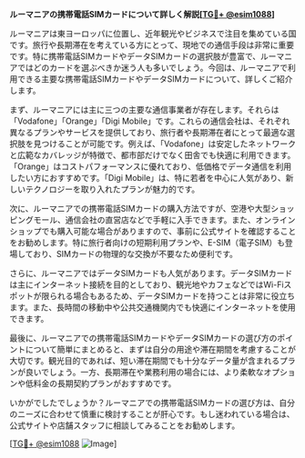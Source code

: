 **ルーマニアの携帯電話SIMカードについて詳しく解説[[TG💪+ @esim1088](https://t.me/s/esim1088)]**

ルーマニアは東ヨーロッパに位置し、近年観光やビジネスで注目を集めている国です。旅行や長期滞在を考えている方にとって、現地での通信手段は非常に重要です。特に携帯電話SIMカードやデータSIMカードの選択肢が豊富で、ルーマニアではどのカードを選ぶべきか迷う人も多いでしょう。今回は、ルーマニアで利用できる主要な携帯電話SIMカードやデータSIMカードについて、詳しくご紹介します。

まず、ルーマニアには主に三つの主要な通信事業者が存在します。それらは「Vodafone」「Orange」「Digi Mobile」です。これらの通信会社は、それぞれ異なるプランやサービスを提供しており、旅行者や長期滞在者にとって最適な選択肢を見つけることが可能です。例えば、「Vodafone」は安定したネットワークと広範なカバレッジが特徴で、都市部だけでなく田舎でも快適に利用できます。「Orange」はコストパフォーマンスに優れており、低価格でデータ通信を利用したい方におすすめです。「Digi Mobile」は、特に若者を中心に人気があり、新しいテクノロジーを取り入れたプランが魅力的です。

次に、ルーマニアでの携帯電話SIMカードの購入方法ですが、空港や大型ショッピングモール、通信会社の直営店などで手軽に入手できます。また、オンラインショップでも購入可能な場合がありますので、事前に公式サイトを確認することをお勧めします。特に旅行者向けの短期利用プランや、E-SIM（電子SIM）も登場しており、SIMカードの物理的な交換が不要なため便利です。

さらに、ルーマニアではデータSIMカードも人気があります。データSIMカードは主にインターネット接続を目的としており、観光地やカフェなどではWi-Fiスポットが限られる場合もあるため、データSIMカードを持つことは非常に役立ちます。また、長時間の移動中や公共交通機関内でも快適にインターネットを使用できます。

最後に、ルーマニアでの携帯電話SIMカードやデータSIMカードの選び方のポイントについて簡単にまとめると、まずは自分の用途や滞在期間を考慮することが大切です。観光目的であれば、短い滞在期間でも十分なデータ量が含まれるプランが良いでしょう。一方、長期滞在や業務利用の場合には、より柔軟なオプションや低料金の長期契約プランがおすすめです。

いかがでしたでしょうか？ルーマニアでの携帯電話SIMカードの選び方は、自分のニーズに合わせて慎重に検討することが肝心です。もし迷われている場合は、公式サイトや店舗スタッフに相談してみることをお勧めします。

[[TG💪+ @esim1088](https://t.me/s/esim1088) ![Image](https://i.postimg.cc/Y0z9fWf4/image.png)]